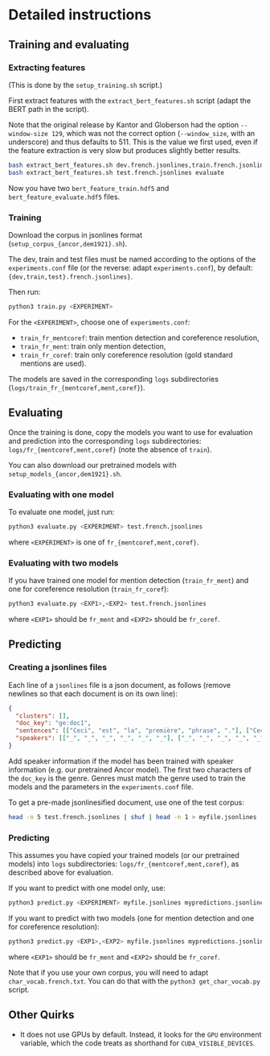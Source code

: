 # Detailed instructions


## Training and evaluating

### Extracting features

(This is done by the `setup_training.sh` script.)

First extract features with the `extract_bert_features.sh` script (adapt the BERT path in the script).

Note that the original release by Kantor and Globerson had the option `--window-size 129`, which was not the correct option (`--window_size`, with an underscore) and thus defaults to 511.  This is the value we first used, even if the feature extraction is very slow but produces slightly better results.

```bash
bash extract_bert_features.sh dev.french.jsonlines,train.french.jsonlines train
bash extract_bert_features.sh test.french.jsonlines evaluate
```

Now you have two `bert_feature_train.hdf5` and `bert_feature_evaluate.hdf5` files.

### Training

Download the corpus in jsonlines format (`setup_corpus_{ancor,dem1921}.sh`).

The dev, train and test files must be named according to the options of the `experiments.conf` file (or the reverse: adapt `experiments.conf`), by default: `{dev,train,test}.french.jsonlines}`.

Then run:

```bash
python3 train.py <EXPERIMENT>
```

For the `<EXPERIMENT>`, choose one of `experiments.conf`:

* `train_fr_mentcoref`: train mention detection and coreference resolution,
* `train_fr_ment`: train only mention detection,
* `train_fr_coref`: train only coreference resolution (gold standard mentions are used).

The models are saved in the corresponding `logs` subdirectories (`logs/train_fr_{mentcoref,ment,coref}`).


## Evaluating

Once the training is done, copy the models you want to use for evaluation and prediction into the corresponding `logs` subdirectories: `logs/fr_{mentcoref,ment,coref}` (note the absence of `train`).

You can also download our pretrained models with `setup_models_{ancor,dem1921}.sh`.

### Evaluating with one model

To evaluate one model, just run:

```bash
python3 evaluate.py <EXPERIMENT> test.french.jsonlines
```

where `<EXPERIMENT>` is one of `fr_{mentcoref,ment,coref}`.


### Evaluating with two models

If you have trained one model for mention detection (`train_fr_ment`) and one for coreference resolution (`train_fr_coref`):

```bash
python3 evaluate.py <EXP1>,<EXP2> test.french.jsonlines
```

where `<EXP1>` should be `fr_ment` and `<EXP2>` should be `fr_coref`.


## Predicting


### Creating a jsonlines files

Each line of a `jsonlines` file is a json document, as follows (remove newlines so that each document is on its own line):

```json
{
  "clusters": [],
  "doc_key": "ge:doc1",
  "sentences": [["Ceci", "est", "la", "première", "phrase", "."], ["Ceci", "est", "la", "seconde", "."]],
  "speakers": [["_", "_", "_", "_", "_", "_"], ["_", "_", "_", "_", "_"]]
}
```

Add speaker information if the model has been trained with speaker information (e.g. our pretrained Ancor model).  The first two characters of the `doc_key` is the genre.  Genres must match the genre used to train the models and the parameters in the `experiments.conf` file.

To get a pre-made jsonlinesified document, use one of the test corpus:

```bash
head -n 5 test.french.jsonlines | shuf | head -n 1 > myfile.jsonlines
```


### Predicting

This assumes you have copied your trained models (or our pretrained models) into `logs` subdirectories: `logs/fr_{mentcoref,ment,coref}`, as described above for evaluation.

If you want to predict with one model only, use:

```bash
python3 predict.py <EXPERIMENT> myfile.jsonlines mypredictions.jsonlines
```

If you want to predict with two models (one for mention detection and one for coreference resolution):

```bash
python3 predict.py <EXP1>,<EXP2> myfile.jsonlines mypredictions.jsonlines
```

where `<EXP1>` should be `fr_ment` and `<EXP2>` should be `fr_coref`.

Note that if you use your own corpus, you will need to adapt `char_vocab.french.txt`.  You can do that with the
`python3 get_char_vocab.py` script.


## Other Quirks

* It does not use GPUs by default. Instead, it looks for the `GPU` environment variable, which the code treats as shorthand for `CUDA_VISIBLE_DEVICES`.

